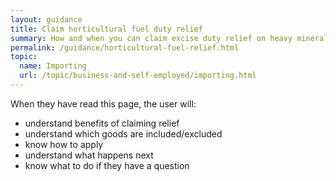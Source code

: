 ```yaml
---
layout: guidance
title: Claim horticultural fuel duty relief 
summary: How and when you can claim excise duty relief on heavy mineral (hydrocarbon) oil when you grow things.
permalink: /guidance/horticultural-fuel-relief.html
topic:
  name: Importing
  url: /topic/business-and-self-employed/importing.html
---
```


When they have read this page, the user will:

- understand benefits of claiming relief
- understand which goods are included/excluded
- know how to apply
- understand what happens next
- know what to do if they have a question
